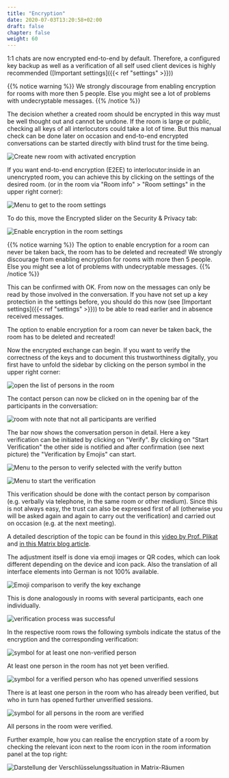 ```yaml
---
title: "Encryption"
date: 2020-07-03T13:20:58+02:00
draft: false
chapter: false
weight: 60
---
```


1:1 chats are now encrypted end-to-end by default. Therefore, a configured key backup as well as a verification of all self used client devices is highly recommended ([Important settings]({{< ref "settings" >}}))

{{% notice warning %}}
We strongly discourage from enabling encryption for rooms with more then 5 people. Else you might see a lot of problems with undecryptable messages.
{{% /notice %}}

The decision whether a created room should be encrypted in this way must be well thought out and cannot be undone. If the room is large or public, checking all keys of all interlocutors could take a lot of time. But this manual check can be done later on occasion and end-to-end encrypted conversations can be started directly with blind trust for the time being.

![Create new room with activated encryption](/images/01_Create-Room-wE2E_en.png)

If you want end-to-end encryption (E2EE) to interlocutor:inside in an unencrypted room, you can achieve this by clicking on the settings of the desired room. (or in the room via "Room info" > "Room settings" in the upper right corner):

![Menu to get to the room settings](/images/02_Roomsettings_en.png)

To do this, move the Encrypted slider on the Security & Privacy tab:

![Enable encryption in the room settings](/images/03_Roome2e_en.png)

{{% notice warning %}}
The option to enable encryption for a room can never be taken back, the room has to be deleted and recreated!
We strongly discourage from enabling encryption for rooms with more then 5 people. Else you might see a lot of problems with undecryptable messages.
{{% /notice %}}

This can be confirmed with OK. From now on the messages can only be read by those involved in the conversation. If you have not set up a key protection in the settings before, you should do this now (see [Important settings]({{< ref "settings" >}})) to be able to read earlier and in absence received messages.

The option to enable encryption for a room can never be taken back, the room has to be deleted and recreated!

Now the encrypted exchange can begin. If you want to verify the correctness of the keys and to document this trustworthiness digitally, you first have to unfold the sidebar by clicking on the person symbol in the upper right corner:

![open the list of persons in the room](/images/04_RoomPeople_en.png)

The contact person can now be clicked on in the opening bar of the participants in the conversation:

![room with note that not all participants are verified](/images/05_People-Unverified_en.png)

The bar now shows the conversation person in detail. Here a key verification can be initiated by clicking on "Verify". By clicking on "Start Verification" the other side is notified and after confirmation (see next picture) the "Verification by Emojis" can start.

![Menu to the person to verify selected with the verify button](/images/06_E2EE_Verify_en.png)

![Menu to start the verification](/images/07_E2EE_Accept_en.png)

This verification should be done with the contact person by comparison (e.g. verbally via telephone, in the same room or other medium). Since this is not always easy, the trust can also be expressed first of all (otherwise you will be asked again and again to carry out the verification) and carried out on occasion (e.g. at the next meeting).

A detailed description of the topic can be found in this [video by Prof. Plikat](https://invidious.ggc-project.de/VOxfa6dqXSk) and [in this Matrix blog article](https://blog.riot.im/e2e-encryption-by-default-cross-signing-is-here).

The adjustment itself is done via emoji images or QR codes, which can look different depending on the device and icon pack. Also the translation of all interface elements into German is not 100% available.

![Emoji comparison to verify the key exchange](/images/16_E2EE_en.png)

This is done analogously in rooms with several participants, each one individually. 

![verification process was successful](/images/08_Verified_en.png)

In the respective room rows the following symbols indicate the status of the encryption and the corresponding verification:

![symbol for at least one non-verified person](/images/gray.png)

At least one person in the room has not yet been verified.

![symbol for a verified person who has opened unverified sessions](/images/unverified.png)

There is at least one person in the room who has already been verified, but who in turn has opened further unverified sessions. 

![symbol for all persons in the room are verified](/images/green.png)

All persons in the room were verified.

Further example, how you can realise the encryption state of a room by checking the relevant icon next to the room icon in the room information panel at the top right:

![Darstellung der Verschlüsselungssituation in Matrix-Räumen](/images/room_security_status_en.png)

